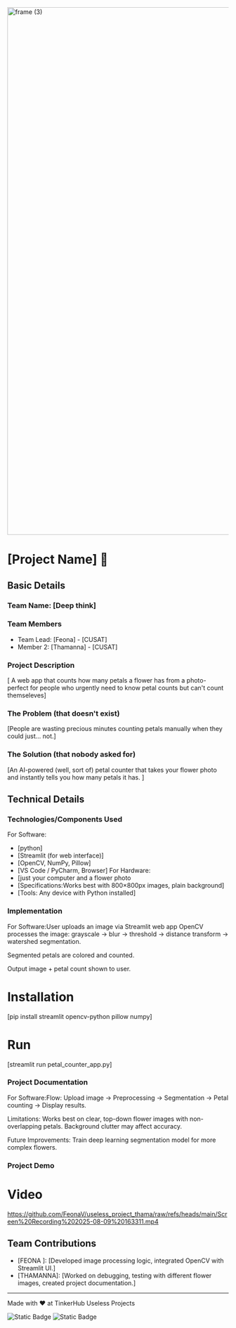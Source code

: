 <img width="3188" height="1202" alt="frame (3)" src="https://github.com/user-attachments/assets/517ad8e9-ad22-457d-9538-a9e62d137cd7" />


# [Project Name] 🎯


## Basic Details
### Team Name: [Deep think]


### Team Members
- Team Lead: [Feona] - [CUSAT]
- Member 2: [Thamanna] - [CUSAT]
  

### Project Description
[ A web app that counts how many petals a flower has from a photo- perfect for people who urgently need to know petal counts but can't count themseleves]

### The Problem (that doesn't exist)
[People are wasting precious minutes counting petals manually when they could just… not.]

### The Solution (that nobody asked for)
[An AI-powered (well, sort of) petal counter that takes your flower photo and instantly tells you how many petals it has.
]

## Technical Details
### Technologies/Components Used
For Software:
- [python]
- [Streamlit (for web interface)]
- [OpenCV, NumPy, Pillow]
- [VS Code / PyCharm, Browser]
For Hardware:
- [just your computer and a flower photo
- [Specifications:Works best with 800×800px images, plain background]
- [Tools: Any device with Python installed]

### Implementation
For Software:User uploads an image via Streamlit web app
OpenCV processes the image: grayscale → blur → threshold → distance transform → watershed segmentation.

Segmented petals are colored and counted.

Output image + petal count shown to user.

# Installation
[pip install streamlit opencv-python pillow numpy]

# Run
[streamlit run petal_counter_app.py]

### Project Documentation
For Software:Flow: Upload image → Preprocessing → Segmentation → Petal counting → Display results.

Limitations: Works best on clear, top-down flower images with non-overlapping petals. Background clutter may affect accuracy.

Future Improvements: Train deep learning segmentation model for more complex flowers.





### Project Demo
# Video
https://github.com/FeonaV/useless_project_thama/raw/refs/heads/main/Screen%20Recording%202025-08-09%20163311.mp4


## Team Contributions
- [FEONA ]: [Developed image processing logic, integrated OpenCV with Streamlit UI.]
- [THAMANNA]: [Worked on debugging, testing with different flower images, created project documentation.]
  

---
Made with ❤️ at TinkerHub Useless Projects 

![Static Badge](https://img.shields.io/badge/TinkerHub-24?color=%23000000&link=https%3A%2F%2Fwww.tinkerhub.org%2F)
![Static Badge](https://img.shields.io/badge/UselessProjects--25-25?link=https%3A%2F%2Fwww.tinkerhub.org%2Fevents%2FQ2Q1TQKX6Q%2FUseless%2520Projects)



